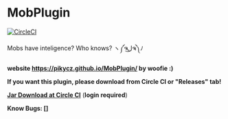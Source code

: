 # MobPlugin 

[![CircleCI](https://circleci.com/gh/PikyCZ/MobPlugin/tree/master.svg?style=shield&circle-token=)](https://circleci.com/gh/PikyCZ/MobPlugin/tree/master)

Mobs have inteligence? Who knows? ヽ༼ຈل͜ຈ༽ﾉ

**website https://pikycz.github.io/MobPlugin/ by woofie :)**

**If you want this plugin, please download from Circle CI or "Releases" tab!**

__[Jar Download at Circle CI](https://circleci.com/gh/PikyCZ/MobPlugin/tree/master/)__ (**login required**)

**Know Bugs: []**
